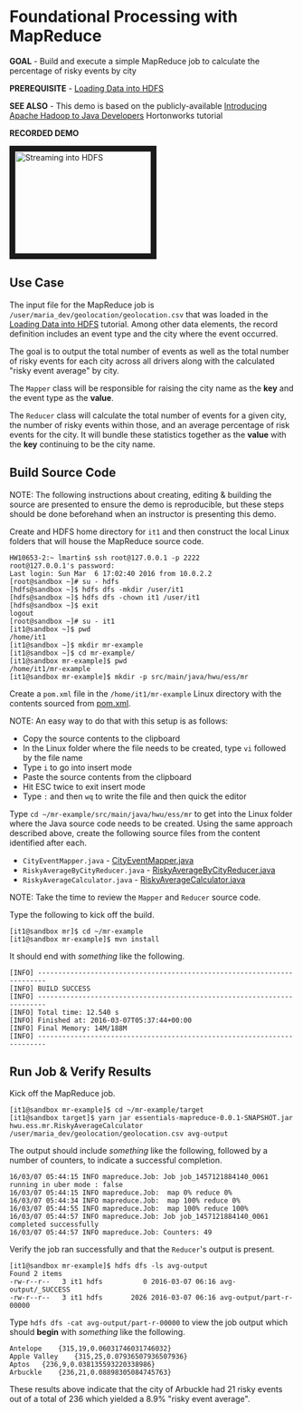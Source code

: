 # Foundational Processing with MapReduce

**GOAL** - Build and execute a simple MapReduce job to calculate the 
percentage of risky events by city

**PREREQUISITE** - [Loading Data into HDFS](../hdfs/README.md)

**SEE ALSO** - This demo is based on the publicly-available 
[Introducing Apache Hadoop to Java Developers](http://hortonworks.com/hadoop-tutorial/introducing-apache-hadoop-developers/ "Tutorial: Hadoop Intro to Java Developers") 
Hortonworks tutorial

**RECORDED DEMO**

<a href="http://www.youtube.com/watch?feature=player_embedded&v=cOhicJYmCd8" target="_blank"><img src="http://img.youtube.com/vi/cOhicJYmCd8/0.jpg" 
alt="Streaming into HDFS" width="240" height="180" border="10" /></a>

## Use Case

The input file for the MapReduce job is `/user/maria_dev/geolocation/geolocation.csv` that was loaded in the 
[Loading Data into HDFS](../hdfs/README.md) tutorial. Among other
data elements, the record definition includes an event type and the city
where the event occurred.

The goal is to output the total number of events as well as the total number
of risky events for each city across all drivers along with the calculated
"risky event average" by city.

The `Mapper` class will be responsible for raising the city name as the 
**key** and the event type as the **value**.

The `Reducer` class will calculate the total number of events for a given
city, the number of risky events within those, and an average percentage of
risk events for the city.  It will bundle these statistics together as the 
**value** with the **key** continuing to be the city name.

## Build Source Code

NOTE: The following instructions about creating, editing & building
the source are presented to ensure the demo is reproducible, but these
steps should be done beforehand when an instructor is presenting this demo.

Create and HDFS home directory for `it1` and then construct the local 
Linux folders that will house the MapReduce source code.

```
HW10653-2:~ lmartin$ ssh root@127.0.0.1 -p 2222
root@127.0.0.1's password: 
Last login: Sun Mar  6 17:02:40 2016 from 10.0.2.2
[root@sandbox ~]# su - hdfs
[hdfs@sandbox ~]$ hdfs dfs -mkdir /user/it1
[hdfs@sandbox ~]$ hdfs dfs -chown it1 /user/it1
[hdfs@sandbox ~]$ exit
logout
[root@sandbox ~]# su - it1
[it1@sandbox ~]$ pwd
/home/it1
[it1@sandbox ~]$ mkdir mr-example
[it1@sandbox ~]$ cd mr-example/
[it1@sandbox mr-example]$ pwd
/home/it1/mr-example
[it1@sandbox mr-example]$ mkdir -p src/main/java/hwu/ess/mr
```

Create a `pom.xml` file in the `/home/it1/mr-example` Linux directory with the contents sourced from [pom.xml](./mr-example/pom.xml).

NOTE: An easy way to do that with this setup is as follows:

* Copy the source contents to the clipboard
* In the Linux folder where the file needs to be created, type `vi` followed by the file name
* Type `i` to go into insert mode
* Paste the source contents from the clipboard
* Hit ESC twice to exit insert mode
* Type `:` and then `wq` to write the file and then quick the editor

Type `cd ~/mr-example/src/main/java/hwu/ess/mr` to get into the Linux folder
where the Java source code needs to be created.  Using the same approach described
above, create the following source files from the content identified after each.

* `CityEventMapper.java` - [CityEventMapper.java](./mr-example/src/main/java/hwu/ess/mr/CityEventMapper.java)
* `RiskyAverageByCityReducer.java` - [RiskyAverageByCityReducer.java](./mr-example/src/main/java/hwu/ess/mr/RiskyAverageByCityReducer.java)
* `RiskyAverageCalculator.java` - [RiskyAverageCalculator.java](./mr-example/src/main/java/hwu/ess/mr/RiskyAverageCalculator.java)

NOTE: Take the time to review the `Mapper` and `Reducer` source code.

Type the following to kick off the build.

```
[it1@sandbox mr]$ cd ~/mr-example
[it1@sandbox mr-example]$ mvn install
```

It should end with _something_ like the following.

```
[INFO] ------------------------------------------------------------------------
[INFO] BUILD SUCCESS
[INFO] ------------------------------------------------------------------------
[INFO] Total time: 12.540 s
[INFO] Finished at: 2016-03-07T05:37:44+00:00
[INFO] Final Memory: 14M/188M
[INFO] ------------------------------------------------------------------------
```

## Run Job & Verify Results

Kick off the MapReduce job.

```
[it1@sandbox mr-example]$ cd ~/mr-example/target
[it1@sandbox target]$ yarn jar essentials-mapreduce-0.0.1-SNAPSHOT.jar hwu.ess.mr.RiskyAverageCalculator /user/maria_dev/geolocation/geolocation.csv avg-output
```

The output should include _something_ like the following, followed by a number
of counters, to indicate a successful completion. 

```
16/03/07 05:44:15 INFO mapreduce.Job: Job job_1457121884140_0061 running in uber mode : false
16/03/07 05:44:15 INFO mapreduce.Job:  map 0% reduce 0%
16/03/07 05:44:34 INFO mapreduce.Job:  map 100% reduce 0%
16/03/07 05:44:55 INFO mapreduce.Job:  map 100% reduce 100%
16/03/07 05:44:57 INFO mapreduce.Job: Job job_1457121884140_0061 completed successfully
16/03/07 05:44:57 INFO mapreduce.Job: Counters: 49
```

Verify the job ran successfully and that the `Reducer`'s output is present.

```
[it1@sandbox mr-example]$ hdfs dfs -ls avg-output
Found 2 items
-rw-r--r--   3 it1 hdfs          0 2016-03-07 06:16 avg-output/_SUCCESS
-rw-r--r--   3 it1 hdfs       2026 2016-03-07 06:16 avg-output/part-r-00000
```

Type `hdfs dfs -cat avg-output/part-r-00000` to view the job output which
should **begin** with _something_ like the following.

```
Antelope	{315,19,0.06031746031746032}
Apple Valley	{315,25,0.07936507936507936}
Aptos	{236,9,0.038135593220338986}
Arbuckle	{236,21,0.08898305084745763}
```

These results above indicate that the city of Arbuckle had 21 risky events out
of a total of 236 which yielded a 8.9% "risky event average".